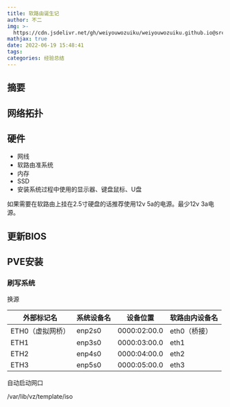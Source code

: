 ```yaml
---
title: 软路由诞生记
author: 不二
img: >-
  https://cdn.jsdelivr.net/gh/weiyouwozuiku/weiyouwozuiku.github.io@src/source/_posts/PageImg/经验总结/软路由诞生记.jpg
mathjax: true
date: 2022-06-19 15:48:41
tags:
categories: 经验总结
---
```


## 摘要

## 网络拓扑

## 硬件

- 网线
- 软路由准系统
- 内存
- SSD
- 安装系统过程中使用的显示器、键盘鼠标、U盘

如果需要在软路由上挂在2.5寸硬盘的话推荐使用12v 5a的电源。最少12v 3a电源。

## 更新BIOS

## PVE安装

### 刷写系统

换源

| 外部标记名       | 系统设备名 | 设备位置     | 软路由内设备名 |
| ---------------- | ---------- | ------------ | -------------- |
| ETH0（虚拟网桥） | enp2s0     | 0000:02:00.0 | eth0（桥接）   |
| ETH1             | enp3s0     | 0000:03:00.0 | eth1           |
| ETH2             | enp4s0     | 0000:04:00.0 | eth2           |
| ETH3             | enp5s0     | 0000:05:00.0 | eth3           |

自动启动网口

/var/lib/vz/template/iso
